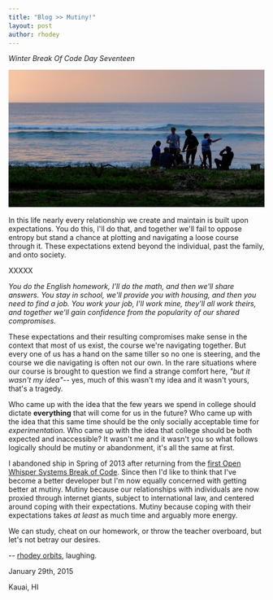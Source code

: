 ```yaml
---
title: "Blog >> Mutiny!"
layout: post
author: rhodey
---
```


*Winter Break Of Code Day Seventeen*

<img src="/blog/images/wboc15-loners.jpg" class="nice" alt="wboc15 on the beach"/>

In this life nearly every relationship we create and maintain is built upon expectations. You do
this, I'll do that, and together we'll fail to oppose entropy but stand a chance at plotting and
navigating a loose course through it. These expectations extend beyond the individual, past the
family, and onto society.

XXXXX

*You do the English homework, I'll do the math, and then we'll share answers. You stay in school,
we'll provide you with housing, and then you need to find a job. You work your job, I'll work mine,
they'll all work theirs, and together we'll gain confidence from the popularity of our shared
compromises.*

These expectations and their resulting compromises make sense in the context that most of us exist,
the course we're navigating together. But every one of us has a hand on the same tiller so no one
is steering, and the course we die navigating is often not our own. In the rare situations where
our course is brought to question we find a strange comfort here, *"but it wasn't my idea"*-- yes,
much of this wasn't my idea and it wasn't yours, that's a tragedy.

Who came up with the idea that the few years we spend in college should dictate **everything** that
will come for us in the future? Who came up with the idea that this same time should be the only
socially acceptable time for *experimentation*. Who came up with the idea that college should be
both expected and inaccessible? It wasn't me and it wasn't you so what follows logically should be
mutiny or abandonment, it's all the same at first.

I abandoned ship in Spring of 2013 after returning from the [first Open Whisper Systems Break of Code](https://whispersystems.org/blog/spring-break-of-code/).
Since then I'd like to think that I've become a better developer but I'm now equally concerned with
getting better at mutiny. Mutiny because our relationships with individuals are now proxied through
internet giants, subject to international law, and centered around coping with their expectations.
Mutiny because coping with their expectations takes *at least* as much time and arguably more
energy.

We can study, cheat on our homework, or throw the teacher overboard, but let's not betray our desires.

-- [rhodey orbits](https://twitter.com/notrhodey), laughing.

January 29th, 2015

Kauai, HI
